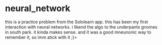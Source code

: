 # neural_network

this is a practice problem from the Sololearn app. this has been my first interaction with neural networks. i likend the algo to the underpants gnomes  in south park. it kinda makes sense. and it was a good mneunonic way to remember it, so imm atick with it ;)>
